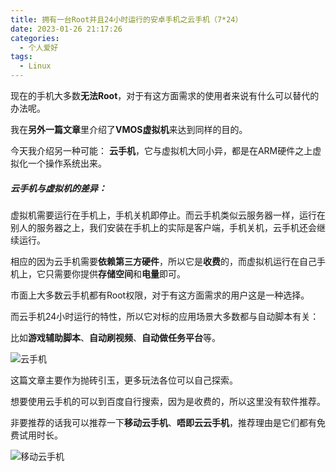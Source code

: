 ```yaml
---
title: 拥有一台Root并且24小时运行的安卓手机之云手机（7*24）
date: 2023-01-26 21:17:26
categories:
  - 个人爱好
tags: 
  - Linux
---
```


现在的手机大多数**无法Root**，对于有这方面需求的使用者来说有什么可以替代的办法呢。

我在**另外一篇文章**里介绍了**VMOS虚拟机**来达到同样的目的。

今天我介绍另一种可能：
**云手机**，它与虚拟机大同小异，都是在ARM硬件之上虚拟化一个操作系统出来。

##### 云手机与虚拟机的差异：
虚拟机需要运行在手机上，手机关机即停止。而云手机类似云服务器一样，运行在别人的服务器之上，我们安装在手机上的实际是客户端，手机关机，云手机还会继续运行。

相应的因为云手机需要**依赖第三方硬件**，所以它是**收费**的，而虚拟机运行在自己手机上，它只需要你提供**存储空间**和**电量**即可。

市面上大多数云手机都有Root权限，对于有这方面需求的用户这是一种选择。

而云手机24小时运行的特性，所以它对标的应用场景大多数都与自动脚本有关：

比如**游戏辅助脚本**、**自动刷视频**、**自动做任务平台**等。

![云手机](https://cdn.jsdelivr.net/gh/zyhahaha/assets@master/images/blog/cloud-phone/game.jpg)

这篇文章主要作为抛砖引玉，更多玩法各位可以自己探索。

想要使用云手机的可以到百度自行搜索，因为是收费的，所以这里没有软件推荐。

非要推荐的话我可以推荐一下**移动云手机**、**唔即云云手机**，推荐理由是它们都有免费试用时长。

![移动云手机](https://cdn.jsdelivr.net/gh/zyhahaha/assets@master/images/blog/cloud-phone/10086.jpg)
